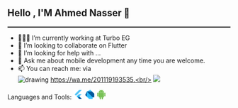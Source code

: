 ## Hello , I'M Ahmed Nasser 👋
<hr style="border: .5px solid gray" />

- 👨🏽‍💻 I’m currently working at Turbo EG
- 👯 I’m looking to collaborate on Flutter
- 🤔 I’m looking for help with ...
- 💬 Ask me about mobile development any time you are welcome.
- 📫 You can reach me: via <br/>
  <img src="https://upload.wikimedia.org/wikipedia/commons/5/5e/WhatsApp_icon.png" alt="drawing" width="22"/> https://wa.me/201119193535.<br/>
  <img src="https://play-lh.googleusercontent.com/kMofEFLjobZy_bCuaiDogzBcUT-dz3BBbOrIEjJ-hqOabjK8ieuevGe6wlTD15QzOqw" width="22"/>

Languages and Tools:   <img src="https://raw.githubusercontent.com/github/explore/80688e429a7d4ef2fca1e82350fe8e3517d3494d/topics/flutter/flutter.png" alt="drawing" width="22"/>
  <img src="https://raw.githubusercontent.com/github/explore/80688e429a7d4ef2fca1e82350fe8e3517d3494d/topics/dart/dart.png" alt="drawing" width="22"/> 
  <img src="https://raw.githubusercontent.com/github/explore/80688e429a7d4ef2fca1e82350fe8e3517d3494d/topics/android/android.png" alt="drawing" width="22"/> 
     

